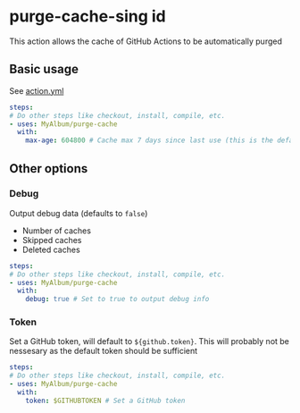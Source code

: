 # purge-cache-sing id

This action allows the cache of GitHub Actions to be automatically purged

## Basic usage
See [action.yml](action.yml)

```yaml
steps:
# Do other steps like checkout, install, compile, etc.
- uses: MyAlbum/purge-cache
  with:
    max-age: 604800 # Cache max 7 days since last use (this is the default)
```

## Other options

### Debug

Output debug data (defaults to `false`)

- Number of caches
- Skipped caches
- Deleted caches

```yaml
steps:
# Do other steps like checkout, install, compile, etc.
- uses: MyAlbum/purge-cache
  with:
    debug: true # Set to true to output debug info
```

### Token

Set a GitHub token, will default to `${github.token}`. This will probably not be nessesary as the default token should be sufficient

```yaml
steps:
# Do other steps like checkout, install, compile, etc.
- uses: MyAlbum/purge-cache
  with:
    token: $GITHUBTOKEN # Set a GitHub token
```